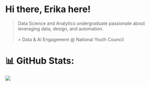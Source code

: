 # Hi there, Erika here!
 > Data Science and Analytics undergraduate passionate about leveraging data, design, and automation.<br><br> > Data & AI Engagement @ National Youth Council <br>



# 📊 GitHub Stats:
![](https://nirzak-streak-stats.vercel.app/?user=ebichiaseed&theme=dark&hide_border=false)<br/>

